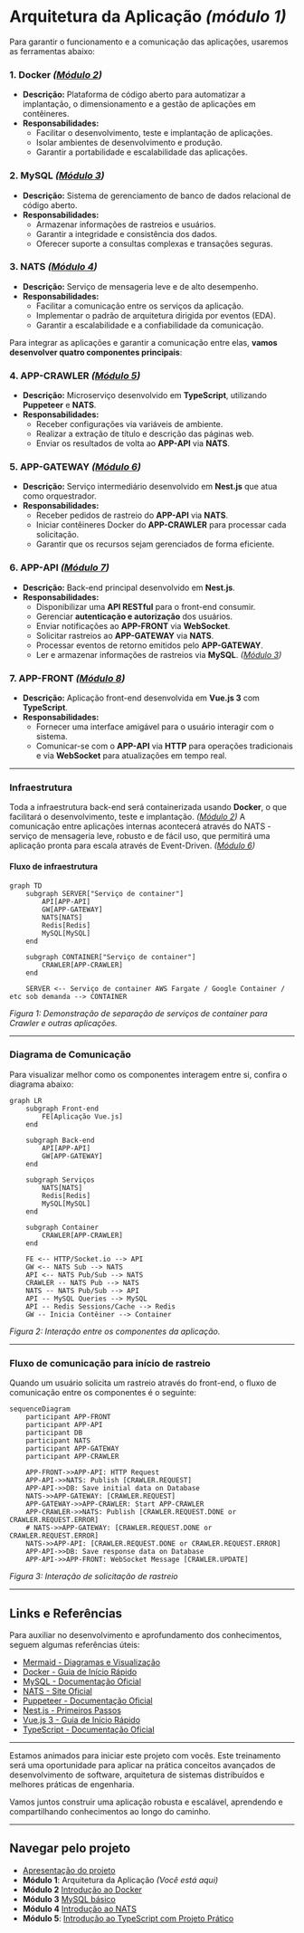 # Arquitetura da Aplicação *(módulo 1)*

Para garantir o funcionamento e a comunicação das aplicações, usaremos as ferramentas abaixo: 

### 1. Docker *([Módulo 2](../dia2/README.md))*

- **Descrição:** Plataforma de código aberto para automatizar a implantação, o dimensionamento e a gestão de aplicações em contêineres.
- **Responsabilidades:**
  - Facilitar o desenvolvimento, teste e implantação de aplicações.
  - Isolar ambientes de desenvolvimento e produção.
  - Garantir a portabilidade e escalabilidade das aplicações.

### 2. MySQL *([Módulo 3](../dia3/README.md))*

- **Descrição:** Sistema de gerenciamento de banco de dados relacional de código aberto.
- **Responsabilidades:**
  - Armazenar informações de rastreios e usuários.
  - Garantir a integridade e consistência dos dados.
  - Oferecer suporte a consultas complexas e transações seguras.

### 3. NATS *([Módulo 4](../dia4/README.md))*

- **Descrição:** Serviço de mensageria leve e de alto desempenho.
- **Responsabilidades:**
  - Facilitar a comunicação entre os serviços da aplicação.
  - Implementar o padrão de arquitetura dirigida por eventos (EDA).
  - Garantir a escalabilidade e a confiabilidade da comunicação.

Para integrar as aplicações e garantir a comunicação entre elas, **vamos desenvolver quatro componentes principais**:

### 4. APP-CRAWLER *([Módulo 5](../dia5/README.md))*

- **Descrição:** Microserviço desenvolvido em **TypeScript**, utilizando **Puppeteer** e **NATS**.
- **Responsabilidades:**
  - Receber configurações via variáveis de ambiente.
  - Realizar a extração de título e descrição das páginas web.
  - Enviar os resultados de volta ao **APP-API** via **NATS**.

### 5. APP-GATEWAY *([Módulo 6](../dia6/README.md))*

- **Descrição:** Serviço intermediário desenvolvido em **Nest.js** que atua como orquestrador.
- **Responsabilidades:**
  - Receber pedidos de rastreio do **APP-API** via **NATS**.
  - Iniciar contêineres Docker do **APP-CRAWLER** para processar cada solicitação.
  - Garantir que os recursos sejam gerenciados de forma eficiente.

### 6. APP-API *([Módulo 7](../dia7/README.md))*

- **Descrição:** Back-end principal desenvolvido em **Nest.js**.
- **Responsabilidades:**
  - Disponibilizar uma **API RESTful** para o front-end consumir.
  - Gerenciar **autenticação e autorização** dos usuários.
  - Enviar notificações ao **APP-FRONT** via **WebSocket**.
  - Solicitar rastreios ao **APP-GATEWAY** via **NATS**.
  - Processar eventos de retorno emitidos pelo **APP-GATEWAY**.
  - Ler e armazenar informações de rastreios via **MySQL**. *([Módulo 3](../dia3/README.md))*

### 7. APP-FRONT *([Módulo 8](../dia8/README.md))*

- **Descrição:** Aplicação front-end desenvolvida em **Vue.js 3** com **TypeScript**.
- **Responsabilidades:**
  - Fornecer uma interface amigável para o usuário interagir com o sistema.
  - Comunicar-se com o **APP-API** via **HTTP** para operações tradicionais e via **WebSocket** para atualizações em tempo real.

---

### Infraestrutura

Toda a infraestrutura back-end será containerizada usando **Docker**, o que facilitará o desenvolvimento, teste e implantação. *([Módulo 2](../dia2/README.md))*
A comunicação entre aplicações internas acontecerá através do NATS - serviço de mensageria leve, robusto e de fácil uso, que permitirá uma aplicação pronta para escala através de Event-Driven. *([Módulo 6](../dia6/README.md))*

#### Fluxo de infraestrutura 

```mermaid
graph TD
    subgraph SERVER["Serviço de container"]
        API[APP-API]
        GW[APP-GATEWAY]
        NATS[NATS]
        Redis[Redis]
        MySQL[MySQL]
    end

    subgraph CONTAINER["Serviço de container"]
        CRAWLER[APP-CRAWLER]
    end

    SERVER <-- Serviço de container AWS Fargate / Google Container / etc sob demanda --> CONTAINER
```
*Figura 1: Demonstração de separação de serviços de container para Crawler e outras aplicações.*

---

### Diagrama de Comunicação

Para visualizar melhor como os componentes interagem entre si, confira o diagrama abaixo:

```mermaid
graph LR
    subgraph Front-end
        FE[Aplicação Vue.js]
    end

    subgraph Back-end
        API[APP-API]
        GW[APP-GATEWAY]
    end

    subgraph Serviços
        NATS[NATS]
        Redis[Redis]
        MySQL[MySQL]
    end

    subgraph Container
        CRAWLER[APP-CRAWLER]
    end

    FE <-- HTTP/Socket.io --> API
    GW <-- NATS Sub --> NATS
    API <-- NATS Pub/Sub --> NATS
    CRAWLER -- NATS Pub --> NATS
    NATS -- NATS Pub/Sub --> API
    API -- MySQL Queries --> MySQL
    API -- Redis Sessions/Cache --> Redis
    GW -- Inicia Contêiner --> Container
```
*Figura 2: Interação entre os componentes da aplicação.*

---

### Fluxo de comunicação para início de rastreio

Quando um usuário solicita um rastreio através do front-end, o fluxo de comunicação entre os componentes é o seguinte:

```mermaid 
sequenceDiagram
    participant APP-FRONT
    participant APP-API
    participant DB
    participant NATS
    participant APP-GATEWAY
    participant APP-CRAWLER
    
    APP-FRONT->>APP-API: HTTP Request
    APP-API->>NATS: Publish [CRAWLER.REQUEST]
    APP-API->>DB: Save initial data on Database
    NATS->>APP-GATEWAY: [CRAWLER.REQUEST]
    APP-GATEWAY->>APP-CRAWLER: Start APP-CRAWLER
    APP-CRAWLER->>NATS: Publish [CRAWLER.REQUEST.DONE or CRAWLER.REQUEST.ERROR]
    # NATS->>APP-GATEWAY: [CRAWLER.REQUEST.DONE or CRAWLER.REQUEST.ERROR]
    NATS->>APP-API: [CRAWLER.REQUEST.DONE or CRAWLER.REQUEST.ERROR]
    APP-API->>DB: Save response data on Database
    APP-API->>APP-FRONT: WebSocket Message [CRAWLER.UPDATE]
```
*Figura 3: Interação de solicitação de rastreio*

---

## Links e Referências

Para auxiliar no desenvolvimento e aprofundamento dos conhecimentos, seguem algumas referências úteis:

- [Mermaid - Diagramas e Visualização](https://mermaid.js.org/intro/)
- [Docker - Guia de Início Rápido](https://docs.docker.com/get-started/)
- [MySQL - Documentação Oficial](https://dev.mysql.com/doc/)
- [NATS - Site Oficial](https://nats.io/)
- [Puppeteer - Documentação Oficial](https://pptr.dev/)
- [Nest.js - Primeiros Passos](https://docs.nestjs.com/first-steps)
- [Vue.js 3 - Guia de Início Rápido](https://vuejs.org/guide/quick-start)
- [TypeScript - Documentação Oficial](https://www.typescriptlang.org/docs/)

---

Estamos animados para iniciar este projeto com vocês. Este treinamento será uma oportunidade para aplicar na prática conceitos avançados de desenvolvimento de software, arquitetura de sistemas distribuídos e melhores práticas de engenharia.

Vamos juntos construir uma aplicação robusta e escalável, aprendendo e compartilhando conhecimentos ao longo do caminho.

---

## Navegar pelo projeto
- [Apresentação do projeto](../README.md)
- **Módulo 1**: Arquitetura da Aplicação *(Você está aqui)*
- **Módulo 2** [Introdução ao Docker](../dia2/README.md)
- **Módulo 3** [MySQL básico](./dia3/README.md)
- **Módulo 4** [Introdução ao NATS](./dia4/README.md)
- **Módulo 5**: [Introdução ao TypeScript com Projeto Prático](./dia5/README.md)